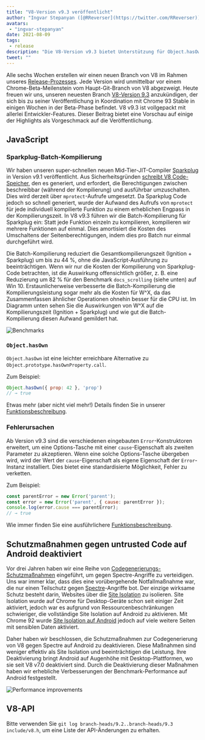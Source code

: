 ```yaml
---
title: "V8-Version v9.3 veröffentlicht"
author: "Ingvar Stepanyan ([@RReverser](https://twitter.com/RReverser))"
avatars: 
 - "ingvar-stepanyan"
date: 2021-08-09
tags: 
 - release
description: "Die V8-Version v9.3 bietet Unterstützung für Object.hasOwn und Fehlerursachen, verbessert die Kompilierungsperformance und deaktiviert Schutzmaßnahmen gegen untrusted Codegen auf Android."
tweet: ""
---
```

Alle sechs Wochen erstellen wir einen neuen Branch von V8 im Rahmen unseres [Release-Prozesses](https://v8.dev/docs/release-process). Jede Version wird unmittelbar vor einem Chrome-Beta-Meilenstein vom Haupt-Git-Branch von V8 abgezweigt. Heute freuen wir uns, unseren neuesten Branch [V8-Version 9.3](https://chromium.googlesource.com/v8/v8.git/+log/branch-heads/9.3) anzukündigen, der sich bis zu seiner Veröffentlichung in Koordination mit Chrome 93 Stable in einigen Wochen in der Beta-Phase befindet. V8 v9.3 ist vollgepackt mit allerlei Entwickler-Features. Dieser Beitrag bietet eine Vorschau auf einige der Highlights als Vorgeschmack auf die Veröffentlichung.

<!--truncate-->
## JavaScript

### Sparkplug-Batch-Kompilierung

Wir haben unseren super-schnellen neuen Mid-Tier-JIT-Compiler [Sparkplug](https://v8.dev/blog/sparkplug) in Version v9.1 veröffentlicht. Aus Sicherheitsgründen [schreibt V8 Code-Speicher](https://en.wikipedia.org/wiki/W%5EX), den es generiert, und erfordert, die Berechtigungen zwischen beschreibbar (während der Kompilierung) und ausführbar umzuschalten. Dies wird derzeit über `mprotect`-Aufrufe umgesetzt. Da Sparkplug Code jedoch so schnell generiert, wurde der Aufwand des Aufrufs von `mprotect` für jede individuell kompilierte Funktion zu einem erheblichen Engpass in der Kompilierungszeit. In V8 v9.3 führen wir die Batch-Kompilierung für Sparkplug ein: Statt jede Funktion einzeln zu kompilieren, kompilieren wir mehrere Funktionen auf einmal. Dies amortisiert die Kosten des Umschaltens der Seitenberechtigungen, indem dies pro Batch nur einmal durchgeführt wird.

Die Batch-Kompilierung reduziert die Gesamtkompilierungszeit (Ignition + Sparkplug) um bis zu 44 %, ohne die JavaScript-Ausführung zu beeinträchtigen. Wenn wir nur die Kosten der Kompilierung von Sparkplug-Code betrachten, ist die Auswirkung offensichtlich größer, z. B. eine Reduzierung um 82 % für den Benchmark `docs_scrolling` (siehe unten) auf Win 10. Erstaunlicherweise verbesserte die Batch-Kompilierung die Kompilierungsleistung sogar mehr als die Kosten für W^X, da das Zusammenfassen ähnlicher Operationen ohnehin besser für die CPU ist. Im Diagramm unten sehen Sie die Auswirkungen von W^X auf die Kompilierungszeit (Ignition + Sparkplug) und wie gut die Batch-Kompilierung diesen Aufwand gemildert hat.

![Benchmarks](/_img/v8-release-93/sparkplug.svg)

### `Object.hasOwn`

`Object.hasOwn` ist eine leichter erreichbare Alternative zu `Object.prototype.hasOwnProperty.call`.

Zum Beispiel:

```javascript
Object.hasOwn({ prop: 42 }, 'prop')
// → true
```

Etwas mehr (aber nicht viel mehr!) Details finden Sie in unserer [Funktionsbeschreibung](https://v8.dev/features/object-has-own).

### Fehlerursachen

Ab Version v9.3 sind die verschiedenen eingebauten `Error`-Konstruktoren erweitert, um eine Options-Tasche mit einer `cause`-Eigenschaft als zweiten Parameter zu akzeptieren. Wenn eine solche Options-Tasche übergeben wird, wird der Wert der `cause`-Eigenschaft als eigene Eigenschaft der `Error`-Instanz installiert. Dies bietet eine standardisierte Möglichkeit, Fehler zu verketten.

Zum Beispiel:

```javascript
const parentError = new Error('parent');
const error = new Error('parent', { cause: parentError });
console.log(error.cause === parentError);
// → true
```

Wie immer finden Sie eine ausführlichere [Funktionsbeschreibung](https://v8.dev/features/error-cause).

## Schutzmaßnahmen gegen untrusted Code auf Android deaktiviert

Vor drei Jahren haben wir eine Reihe von [Codegenerierungs-Schutzmaßnahmen](https://v8.dev/blog/spectre) eingeführt, um gegen Spectre-Angriffe zu verteidigen. Uns war immer klar, dass dies eine vorübergehende Notfallmaßnahme war, die nur einen Teilschutz gegen [Spectre](https://spectreattack.com/spectre.pdf)-Angriffe bot. Der einzige wirksame Schutz besteht darin, Websites über die [Site Isolation](https://blog.chromium.org/2021/03/mitigating-side-channel-attacks.html) zu isolieren. Site Isolation wurde auf Chrome für Desktop-Geräte schon seit einiger Zeit aktiviert, jedoch war es aufgrund von Ressourcenbeschränkungen schwieriger, die vollständige Site Isolation auf Android zu aktivieren. Mit Chrome 92 wurde [Site Isolation auf Android](https://security.googleblog.com/2021/07/protecting-more-with-site-isolation.html) jedoch auf viele weitere Seiten mit sensiblen Daten aktiviert.

Daher haben wir beschlossen, die Schutzmaßnahmen zur Codegenerierung von V8 gegen Spectre auf Android zu deaktivieren. Diese Maßnahmen sind weniger effektiv als Site Isolation und beeinträchtigen die Leistung. Ihre Deaktivierung bringt Android auf Augenhöhe mit Desktop-Plattformen, wo sie seit V8 v7.0 deaktiviert sind. Durch die Deaktivierung dieser Maßnahmen haben wir erhebliche Verbesserungen der Benchmark-Performance auf Android festgestellt.

![Performance improvements](/_img/v8-release-93/code-mitigations.svg)

## V8-API

Bitte verwenden Sie `git log branch-heads/9.2..branch-heads/9.3 include/v8.h`, um eine Liste der API-Änderungen zu erhalten.

